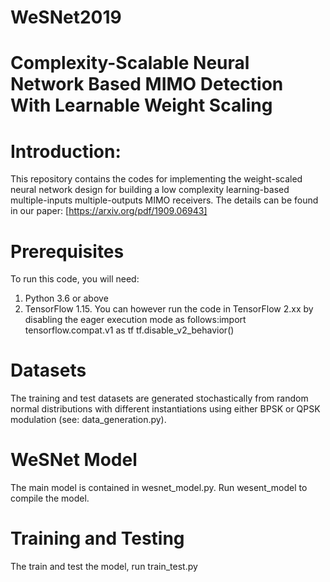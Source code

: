 # WeSNet2019

# Complexity-Scalable Neural Network Based MIMO Detection With Learnable Weight Scaling

# Introduction:
This repository contains the codes for implementing the weight-scaled neural network design for building a low complexity learning-based multiple-inputs multiple-outputs MIMO receivers. The details can be found in our paper: [https://arxiv.org/pdf/1909.06943]

# Prerequisites

To run this code, you will need:
1. Python 3.6 or above
2. TensorFlow 1.15. You can however run the code in TensorFlow 2.xx by disabling the eager execution mode as follows:import tensorflow.compat.v1 as tf
tf.disable_v2_behavior()

# Datasets 
The training and test datasets are generated stochastically from random normal distributions with different instantiations using either BPSK or QPSK modulation (see: data_generation.py). 

# WeSNet Model
The main model is contained in wesnet_model.py. Run wesent_model to compile the model. 

# Training and Testing
The train and test the model, run train_test.py  


